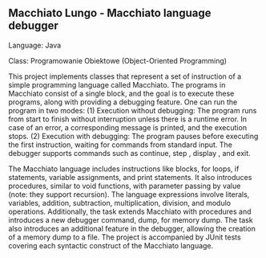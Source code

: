 ## Macchiato Lungo - Macchiato language debugger

Language: Java

Class: Programowanie Obiektowe (Object-Oriented Programming)

This project implements classes that represent a set of instruction of a simple programming language called Macchiato. The programs in Macchiato consist of a single block, and the goal is to execute these programs, along with providing a debugging feature. One can run the program in two modes: 
(1) Execution without debugging: The program runs from start to finish without interruption unless there is a runtime error. In case of an error, a corresponding message is printed, and the execution stops.
(2) Execution with debugging: The program pauses before executing the first instruction, waiting for commands from standard input. The debugger supports commands such as continue, step <number>, display <level>, and exit.
    	
The Macchiato language includes instructions like blocks, for loops, if statements, variable assignments, and print statements. It also introduces procedures, similar to void functions, with parameter passing by value (note: they support recursion). The language expressions involve literals, variables, addition, subtraction, multiplication, division, and modulo operations. Additionally, the task extends Macchiato with procedures and introduces a new debugger command, dump, for memory dump. The task also introduces an additional feature in the debugger, allowing the creation of a memory dump to a file. The project is accompanied by JUnit tests covering each syntactic construct of the Macchiato language.
